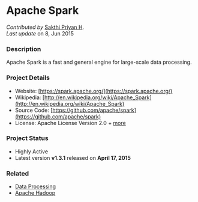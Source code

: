 # Apache Spark
*Contributed by* [Sakthi Priyan H](http://sakthipriyan.com).  
*Last update* on 8, Jun 2015

### Description
Apache Spark is a fast and general engine for large-scale data processing.

### Project Details
* Website: [https://spark.apache.org/](https://spark.apache.org/)
* Wikipedia: [http://en.wikipedia.org/wiki/Apache_Spark](http://en.wikipedia.org/wiki/Apache_Spark)
* Source Code: [https://github.com/apache/spark](https://github.com/apache/spark)
* License: Apache License Version 2.0 + [more](https://github.com/apache/spark/blob/master/LICENSE)

### Project Status
* Highly Active
* Latest version **v1.3.1** released on **April 17, 2015**

### Related
* [Data Processing](../data-processing)
* [Apache Hadoop](../apache-hadoop)
